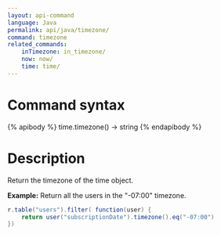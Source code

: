 ```yaml
---
layout: api-command
language: Java
permalink: api/java/timezone/
command: timezone
related_commands:
    inTimezone: in_timezone/
    now: now/
    time: time/
---
```


# Command syntax #

{% apibody %}
time.timezone() &rarr; string
{% endapibody %}

# Description #

Return the timezone of the time object.

__Example:__ Return all the users in the "-07:00" timezone.

```java
r.table("users").filter( function(user) {
    return user("subscriptionDate").timezone().eq("-07:00")
})
```


